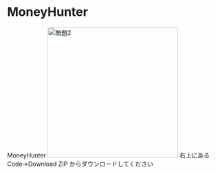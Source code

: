 # MoneyHunter
 MoneyHunter 
 <img width="303" alt="無題2" src="https://user-images.githubusercontent.com/7016217/132971974-6620a16f-8dd1-4d66-a610-3777b4b067ff.png">
右上にある Code→Download ZIP からダウンロードしてください
